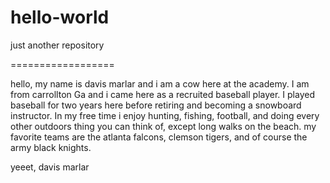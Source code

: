 # hello-world
just another repository

==================

hello,
my name is davis marlar and i am a cow here at the academy. I am from carrollton Ga and i came here as a recruited baseball player. I played baseball for two years here before retiring and becoming a snowboard instructor. In my free time i enjoy hunting, fishing, football, and doing every other outdoors thing you can think of, except long walks on the beach. my favorite teams are the atlanta falcons, clemson tigers, and of course the army black knights.

yeeet,
davis marlar
